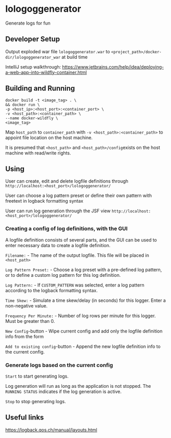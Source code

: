 # lologoggenerator
Generate logs for fun

## Developer Setup

Output exploded war file `lologoggenerator.war` to `<project_path>/docker-dir/lologoggenerator_war` at build time

IntelliJ setup walkthrough: https://www.jetbrains.com/help/idea/deploying-a-web-app-into-wildfly-container.html

## Building and Running

```
docker build -t <image_tag> . \
&& docker run \
-p <host_ip>:<host_port>:<container_port> \
-v <host_path>:<container_path> \
--name docker-wildfly \
<image_tag> 
```

Map `host_path` to `container_path` with `-v <host_path>:<container_path>` to appoint file location on the host machine.

It is presumed that `<host_path>` and `<host_path>/config`exists on the host machine with read/write rights.

## Using

User can create, edit and delete logfile definitions through `http://localhost:<host_port>/lologoggenerator/`

User can choose a log pattern preset or define their own pattern with freetext in logback formatting syntax

User can run log generation through the JSF view `http://localhost:<host_port>/lologoggenerator/`

### Creating a config of log definitions, with the GUI

A logfile definition consists of several parts, and the GUI can be used to enter necessary data to create a logfile definition.

`Filename:` - The name of the output logfile. This file will be placed in `<host_path>`

`Log Pattern Preset:` - Choose a log preset with a pre-defined log pattern, or to define a custom log pattern for this log definition.

`Log Pattern:` - If `CUSTOM_PATTERN` was selected, enter a log pattern according to the logback formatting syntax.

`Time Skew:` - Simulate a time skew/delay (in seconds) for this logger. Enter a non-negative value.

`Frequency Per Minute:` - Number of log rows per minute for this logger. Must be greater than 0.

`New Config`-button - Wipe current config and add only the logfile definition info from the form

`Add to existing config`-button - Append the new logfile definition info to the current config.

### Generate logs based on the current config

`Start` to start generating logs. 

Log generation will run as long as the application is not stopped. The `RUNNING STATUS` indicates if the log generation is active.

`Stop` to stop generating logs.    

## Useful links
https://logback.qos.ch/manual/layouts.html

